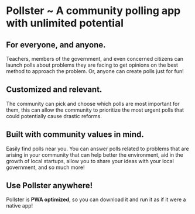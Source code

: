 # Pollster ~ A community polling app with unlimited potential

## For everyone, and anyone.
Teachers, members of the government, and even concerned citizens can launch polls about problems they are facing to get opinions on the best method to approach the problem. Or, anyone can create polls just for fun!

## Customized and relevant.
The community can pick and choose which polls are most important for them, this can allow the community to prioritize the most urgent polls that could potentially cause drastic reforms.

## Built with community values in mind.
Easily find polls near you. You can answer polls related to problems that are arising in your community that can help better the environment, aid in the growth of local startups, allow you to share your ideas with your local government, and so much more!

## Use Pollster anywhere!
Pollster is **PWA optimized**, so you can download it and run it as if it were a native app!
